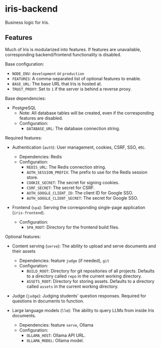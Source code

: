# iris-backend

Business logic for Iris.

## Features

Much of Iris is modularized into features. If features are unavailable,
corresponding backend/frontend functionality is disabled.

Base configuration:

- `NODE_ENV`: `development` or `production`
- `FEATURES`: A comma-separated list of optional features to enable.
- `BASE_URL`: The base URL that Iris is hosted at.
- `TRUST_PROXY`: Set to `1` if the server is behind a reverse proxy.

Base dependencies:

- PostgreSQL
  - Note: All database tables will be created, even if the corresponding
    features are disabled.
  - Configuration:
    - `DATABASE_URL`: The database connection string.

Required features:

- Authentication (`auth`): User management, cookies, CSRF, SSO, etc.

  - Dependencies: Redis
  - Configuration:
    - `REDIS_URL`: The Redis connection string.
    - `AUTH_SESSION_PREFIX`: The prefix to use for the Redis session store.
    - `COOKIE_SECRET`: The secret for signing cookies.
    - `CSRF_SECRET`: The secret for CSRF.
    - `AUTH_GOOGLE_CLIENT_ID`: The client ID for Google SSO.
    - `AUTH_GOOGLE_CLIENT_SECRET`: The secret for Google SSO.

- Frontend (`spa`): Serving the corresponding single-page application
  (`iris-frontend`).
  - Configuration:
    - `SPA_ROOT`: Directory for the frontend build files.

Optional features:

- Content serving (`serve`): The ability to upload and serve documents and their
  assets

  - Dependencies: feature `judge` (if needed), `git`
  - Configuration:
    - `BUILD_ROOT`: Directory for git repositories of all projects. Defaults to
      a directory called `repo` in the current working directory.
    - `ASSETS_ROOT`: Directory for storing assets. Defaults to a directory
      called `assets` in the current working directory.

- Judge (`judge`): Judging students' question responses. Required for questions
  in documents to function.

- Large language models (`llm`): The ability to query LLMs from inside Iris
  documents.
  - Dependencies: feature `serve`, Ollama
  - Configuration:
    - `OLLAMA_HOST`: Ollama API URL.
    - `OLLAMA_MODEL`: Ollama model.
